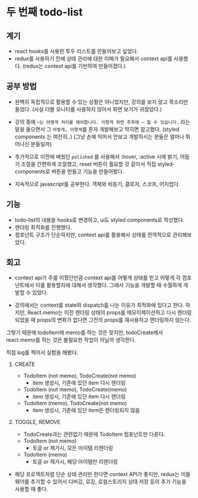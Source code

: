 # 두 번째 todo-list

## 계기

-   react hooks를 사용한 투두 리스트를 만들어보고 싶었다.
-   redux를 사용하기 전에 상태 관리에 대한 이해가 필요해서 context api를 사용했다. (redux는 context api를 기반하여 만들어졌다.)

## 공부 방법

-   완벽히 독립적으로 활용할 수 있는 상황은 아니었지만, 강의를 보지 않고 목소리만 들었다. (사실 더블 모니터를 사용하지 않아서 화면 보기가 귀찮았다.)

-   강의 중에 `~는 어떻게 처리를 해야합니다. 이렇게 하면 추후에 ~ 할 수 있습니다.` 라는 말을 들으면서 그 `어떻게, 이렇게`를 혼자 개발해보고 막히면 참고했다. (styled components 는 여전히..) (그냥 손에 익어서 안보고 개발하시는 분들은 얼마나 뛰어나신 분들일까)

-   추가적으로 이전에 배웠던 `polished` 를 사용해서 :hover, :active 시에 밝기, 어둡기 조절을 간편하게 조절했고, reset 버튼이 필요할 것 같아서 직접 styled-components로 버튼을 만들고 기능을 만들어봤다.

-   지속적으로 javascript를 공부한다. 객체와 비동기, 클로저, 스코프, 어지럽다.

## 기능

-   todo-list의 내용을 hooks로 변경하고, ui도 styled components로 작성했다.
-   렌더링 최적화를 진행했다.
-   컴포넌트 구조가 단순하지만, context api를 활용해서 상태를 전역적으로 관리해보았다.

## 회고

-   context api가 주를 이뤘던만큼 context api를 어떻게 상태를 받고 어떻게 각 컴포넌트에서 이를 활용할지에 대해서 생각했다. 그래서 기능을 개발할 때 수월하게 개발할 수 있었다.

-   강의에서는 context를 state와 dispatch를 나눈 이유가 최적화에 있다고 한다.
    하지만, React.memo는 이전 렌더링 상태의 props를 메모이제이션하고
    다시 렌더링 되었을 때 props의 변화가 없다면 그전의 props를 재사용하고 렌더링하지 않는다.

그렇기 때문에 todoItem에 memo를 하는 것은 맞지만,
todoCreate에서 react.memo를 하는 것은 불필요한 작업이 아닐까 생각한다.

직접 log를 찍어서 실험을 해봤다.

1. CREATE

    - TodoItem (not memo), TodoCreate(not memo)
        - item 생성시, 기존에 있던 item 다시 렌더링
    - TodoItem (not memo), TodoCreate(memo)
        - item 생성시, 기존에 있던 item 다시 렌더링
    - TodoItem (memo), TodoCreate(not memo)
        - item 생성시, 기존에 있던 item은 렌더링되지 않음

2. TOGGLE, REMOVE
    - TodoCreate과는 관련없기 때문에 TodoItem 컴포넌트만 다룬다.
    - TodoItem (not memo)
        - 토글 or 제거시, 모든 아이템 리렌더링
    - TodoItem (memo)
        - 토글 or 제거시, 해당 아이템만 리렌더링

-   해당 프로젝트처럼 단순 상태 관리만 한다면 context API가 좋지만, redux는 미들웨어를 추가할 수 있어서 디버깅, 로깅, 로컬스토리지 상태 저장 등의 추가 기능을 사용할 때 좋다.
